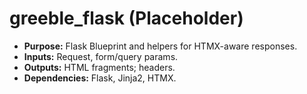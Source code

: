 # greeble_flask (Placeholder)

- **Purpose:** Flask Blueprint and helpers for HTMX-aware responses.
- **Inputs:** Request, form/query params.
- **Outputs:** HTML fragments; headers.
- **Dependencies:** Flask, Jinja2, HTMX.
